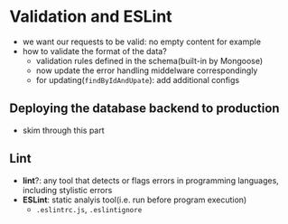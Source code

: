 # Validation and ESLint
- we want our requests to be valid: no empty content for example
- how to validate the format of the data?
  - validation rules defined in the schema(built-in by Mongoose)
  - now update the error handling middelware correspondingly
  - for updating(`findByIdAndUpate`): add additional configs

## Deploying the database backend to production
- skim through this part

## Lint
- **lint**?: any tool that detects or flags errors in programming languages, including stylistic errors
- **ESLint**: static analyis tool(i.e. run before program execution)
  - `.eslintrc.js`, `.eslintignore`